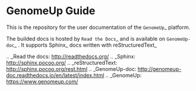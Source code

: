 # GenomeUp Guide
This is the repository for the user documentation of the `GenomeUp`_ platform.

The builded docs is hosted by `Read the Docs`_ and is available on `GenomeUp-doc`_ .
It supports Sphinx_ docs written with reStructuredText_

.. _Read the docs: http://readthedocs.org/
.. _Sphinx: http://sphinx.pocoo.org/
.. _reStructuredText: http://sphinx.pocoo.org/rest.html
.. _GenomeUp-doc: http://genomeup-doc.readthedocs.io/en/latest/index.html
.. _GenomeUp: https://www.genomeup.com/
